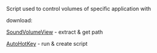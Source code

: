 Script used to control volumes of specific application with 



download:  

[SoundVolumeView](https://www.nirsoft.net/utils/soundvolumeview-x64.zip) - extract & get path  

[AutoHotKey](https://www.autohotkey.com/download/ahk-v2.exe) - run & create script  


